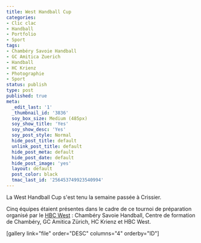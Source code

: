 ```yaml
---
title: West Handball Cup
categories:
- Clic clac
- Handball
- Portfolio
- Sport
tags:
- Chambéry Savoie Handball
- GC Amitica Zuerich
- Handball
- HC Krienz
- Photographie
- Sport
status: publish
type: post
published: true
meta:
  _edit_last: '1'
  _thumbnail_id: '3836'
  soy_box_size: Medium (485px)
  soy_show_title: 'Yes'
  soy_show_desc: 'Yes'
  soy_post_style: Normal
  hide_post_title: default
  unlink_post_title: default
  hide_post_meta: default
  hide_post_date: default
  hide_post_image: 'yes'
  layout: default
  post_color: black
  tmac_last_id: '256453749923540994'
---
```

La West Handball Cup s'est tenu la semaine passée à Crissier.

Cinq équipes étaient présentes dans le cadre de ce tournoi de préparation organisé par le <a href="https://www.west-hbc.ch/">HBC West</a> : Chambéry Savoie Handball, Centre de formation de Chambéry, GC Amitica Zürich, HC Krienz et HBC West.

<!--more-->

[gallery link="file" order="DESC" columns="4" orderby="ID"]

